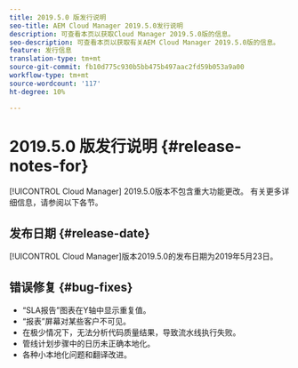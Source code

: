 ```yaml
---
title: 2019.5.0 版发行说明
seo-title: AEM Cloud Manager 2019.5.0发行说明
description: 可查看本页以获取Cloud Manager 2019.5.0版的信息。
seo-description: 可查看本页以获取有关AEM Cloud Manager 2019.5.0版的信息。
feature: 发行信息
translation-type: tm+mt
source-git-commit: fb10d775c930b5bb475b497aac2fd59b053a9a00
workflow-type: tm+mt
source-wordcount: '117'
ht-degree: 10%

---
```



# 2019.5.0 版发行说明 {#release-notes-for}

[!UICONTROL Cloud Manager] 2019.5.0版本不包含重大功能更改。 有关更多详细信息，请参阅以下各节。

## 发布日期 {#release-date}

[!UICONTROL Cloud Manager]版本2019.5.0的发布日期为2019年5月23日。


## 错误修复 {#bug-fixes}

* “SLA报告”图表在Y轴中显示重复值。
* “报表”屏幕对某些客户不可见。
* 在极少情况下，无法分析代码质量结果，导致流水线执行失败。
* 管线计划步骤中的日历未正确本地化。
* 各种小本地化问题和翻译改进。